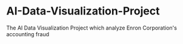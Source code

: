 # AI-Data-Visualization-Project
The AI Data Visualization Project which analyze Enron Corporation's accounting fraud
